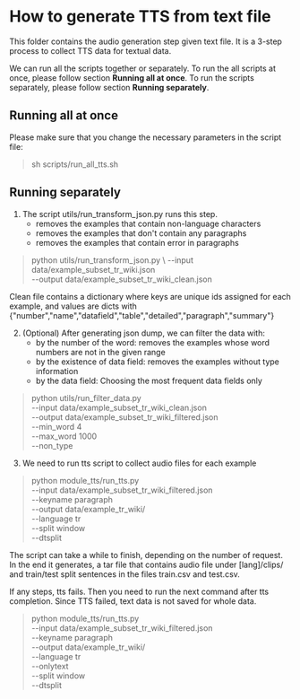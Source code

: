 # How to generate TTS from text file

This folder contains the audio generation step given text file. 
It is a 3-step process to collect TTS data for textual data.

We can run all the scripts together or separately. 
To run the all scripts at once, please follow section __Running all at once__. 
To run the scripts separately, please follow section __Running separately__.

## Running all at once 

Please make sure that you change the necessary parameters in the script file: 

 > sh scripts/run_all_tts.sh

## Running separately

1. The script utils/run_transform_json.py runs this step.
   * removes the examples that contain non-language characters 
   * removes the examples that don't contain any paragraphs 
   * removes the examples that contain error in paragraphs

 > python utils/run_transform_json.py \ 
    --input data/example_subset_tr_wiki.json \
    --output data/example_subset_tr_wiki_clean.json
   
Clean file contains a dictionary where keys are unique ids assigned for each example,
and values are dicts with {"number","name","datafield","table","detailed","paragraph","summary"}

2. (Optional) After generating json dump, we can filter the data with:
   * by the number of the word: removes the examples whose word numbers are not in the given range
   * by the existence of data field: removes the examples without type information
   * by the data field: Choosing the most frequent data fields only 

> python utils/run_filter_data.py \
    --input data/example_subset_tr_wiki_clean.json \
    --output data/example_subset_tr_wiki_filtered.json \
    --min_word 4 \
    --max_word 1000  \
    --non_type

3. We need to run tts script to collect audio files for each example 

> python module_tts/run_tts.py \
   --input data/example_subset_tr_wiki_filtered.json \
   --keyname paragraph \
   --output data/example_tr_wiki/ \
   --language tr \
   --split window \
   --dtsplit

The script can take a while to finish, depending on the number of request.
In the end it generates, a tar file that contains audio file under [lang]/clips/ and train/test split sentences in the files train.csv and test.csv.

If any steps, tts fails. Then you need to run the next command after tts completion. Since TTS failed, text data is not saved for whole data. 

> python module_tts/run_tts.py \
   --input data/example_subset_tr_wiki_filtered.json \
   --keyname paragraph \
   --output data/example_tr_wiki/ \
   --language tr \
   --onlytext \
   --split window \
   --dtsplit

